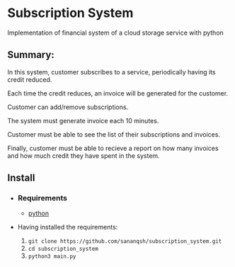 # Subscription System
Implementation of financial system of a cloud storage service with python

## Summary:
In this system, customer subscribes to a service, periodically having its credit reduced.

Each time the credit reduces, an invoice will be generated for the customer.

Customer can add/remove subscriptions.

The system must generate invoice each 10 minutes.

Customer must be able to see the list of their subscriptions and invoices.

Finally, customer must be able to recieve a report on how many invoices and how much credit 
they have spent in the system.

## Install
  - ### Requirements
    - [python](https://www.python.org/downloads/)
  
  - Having installed the requirements:
    1. `git clone https://github.com/sananqsh/subscription_system.git`
    2. `cd subscription_system`
    3. `python3 main.py`
